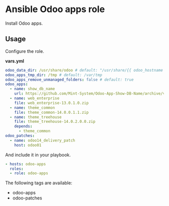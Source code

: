 # Ansible Odoo apps role

Install Odoo apps.

## Usage

Configure the role.

**vars.yml**

```yml
odoo_data_dir: /usr/share/odoo # default: "/usr/share/{{ odoo_hostname }}"
odoo_apps_tmp_dir: /tmp # default: /var/tmp
odoo_apps_remove_unmanaged_folders: false # default: true
odoo_apps:
  - name: show_db_name
    url: https://github.com/Mint-System/Odoo-App-Show-DB-Name/archive/v1.0.2.zip
  - name: web_enterprise
    file: web_enterprise-13.0.1.0.zip
  - name: theme_common
    file: theme_common-14.0.0.1.1.zip
  - name: theme_treehouse
    file: theme_treehouse-14.0.2.0.0.zip
    depends:
      - theme_common
odoo_patches:
  - name: odoo14_delivery_patch
    host: odoo01
```

And include it in your playbook.

```yml
- hosts: odoo-apps
  roles:
  - role: odoo-apps
```

The following tags are available:

* odoo-apps
* odoo-patches
